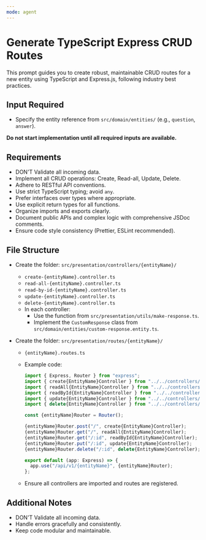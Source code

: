 ```yaml
---
mode: agent
---
```


# Generate TypeScript Express CRUD Routes

This prompt guides you to create robust, maintainable CRUD routes for a new entity using TypeScript and Express.js, following industry best practices.

## Input Required

- Specify the entity reference from `src/domain/entities/` (e.g., `question`, `answer`).

**Do not start implementation until all required inputs are available.**

## Requirements

- DON'T Validate all incoming data.
- Implement all CRUD operations: Create, Read-all, Update, Delete.
- Adhere to RESTful API conventions.
- Use strict TypeScript typing; avoid `any`.
- Prefer interfaces over types where appropriate.
- Use explicit return types for all functions.
- Organize imports and exports clearly.
- Document public APIs and complex logic with comprehensive JSDoc comments.
- Ensure code style consistency (Prettier, ESLint recommended).

## File Structure

- Create the folder: `src/presentation/controllers/{entityName}/`

  - `create-{entityName}.controller.ts`
  - `read-all-{entityName}.controller.ts`
  - `read-by-id-{entityName}.controller.ts`
  - `update-{entityName}.controller.ts`
  - `delete-{entityName}.controller.ts`
  - In each controller:
    - Use the function from `src/presentation/utils/make-response.ts`.
    - Implement the `CustomResponse` class from `src/domain/entities/custom-response.entity.ts`.

- Create the folder: `src/presentation/routes/{entityName}/`

  - `{entityName}.routes.ts`
  - Example code:

    ```typescript
    import { Express, Router } from "express";
    import { create{EntityName}Controller } from "../../controllers/{entityName}/create-{entityName}.controller";
    import { readAll{EntityName}Controller } from "../../controllers/{entityName}/read-all-{entityName}.controller";
    import { readById{EntityName}Controller } from "../../controllers/{entityName}/read-by-id-{entityName}.controller";
    import { update{EntityName}Controller } from "../../controllers/{entityName}/update-{entityName}.controller";
    import { delete{EntityName}Controller } from "../../controllers/{entityName}/delete-{entityName}.controller";

    const {entityName}Router = Router();

    {entityName}Router.post("/", create{EntityName}Controller);
    {entityName}Router.get("/", readAll{EntityName}Controller);
    {entityName}Router.get("/:id", readById{EntityName}Controller);
    {entityName}Router.put("/:id", update{EntityName}Controller);
    {entityName}Router.delete("/:id", delete{EntityName}Controller);

    export default (app: Express) => {
      app.use("/api/v1/{entityName}", {entityName}Router);
    };
    ```

  - Ensure all controllers are imported and routes are registered.

## Additional Notes

- DON'T Validate all incoming data.
- Handle errors gracefully and consistently.
- Keep code modular and maintainable.

